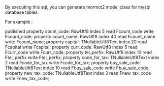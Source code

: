 By executing this sql, you can generate mormot2 model class for mysql database tables.

For example :

published
  property count_code: RawUtf8 index 5 read Fcount_code write Fcount_code;
  property count_name: RawUtf8 index 40 read Fcount_name write Fcount_name;
  property capital: TNullableUtf8Text index 20 read Fcapital write Fcapital;
  property curr_code: RawUtf8 index 5 read Fcurr_code write Fcurr_code;
  property tel_perfix: RawUtf8 index 10 read Ftel_perfix write Ftel_perfix;
  property code_for_tax: TNullableUtf8Text index 2 read Fcode_for_tax write Fcode_for_tax;
  property buy_sale_code: TNullableUtf8Text index 10 read Fbuy_sale_code write Fbuy_sale_code;
  property new_tax_code: TNullableUtf8Text index 3 read Fnew_tax_code write Fnew_tax_code;

